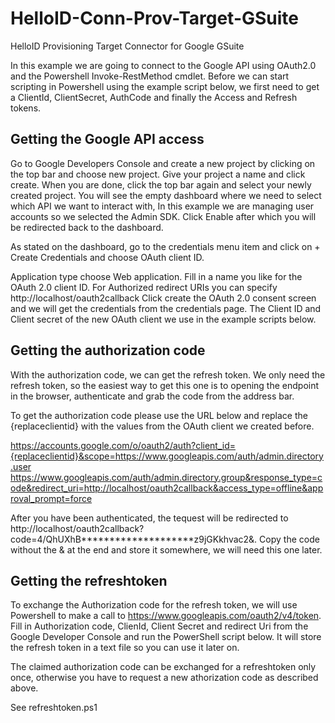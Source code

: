 # HelloID-Conn-Prov-Target-GSuite
HelloID Provisioning Target Connector for Google GSuite

In this example we are going to connect to the Google API using OAuth2.0 and the Powershell Invoke-RestMethod cmdlet. Before we can start scripting in Powershell using the example script below, we first need to get a ClientId, ClientSecret, AuthCode and finally the Access and Refresh tokens.

## Getting the Google API access
Go to Google Developers Console and create a new project by clicking on the top bar and choose new project.
Give your project a name and click create.
When you are done, click the top bar again and select your newly created project.
You will see the empty dashboard where we need to select which API we want to interact with, In this example we are managing user accounts so we selected the Admin SDK. Click Enable after which you will be redirected back to the dashboard.

As stated on the dashboard, go to the credentials menu item and click on + Create Credentials and choose OAuth client ID.

Application type choose Web application.
Fill in a name you like for the OAuth 2.0 client ID.
For Authorized redirect URIs you can specify http://localhost/oauth2callback
Click create the OAuth 2.0 consent screen and we will get the credentials from the credentials page.
The Client ID and Client secret of the new OAuth client we use in the example scripts below.


## Getting the authorization code
With the authorization code, we can get the refresh token. We only need the refresh token, so the easiest way to get this one is to opening the endpoint in the browser, authenticate and grab the code from the address bar.

To get the authorization code please use the URL below and replace the {replaceclientid} with the values from the OAuth client we created before.


https://accounts.google.com/o/oauth2/auth?client_id={replaceclientid}&scope=https://www.googleapis.com/auth/admin.directory.user https://www.googleapis.com/auth/admin.directory.group&response_type=code&redirect_uri=http://localhost/oauth2callback&access_type=offline&approval_prompt=force

After you have been authenticated, the tequest will be redirected to http://localhost/oauth2callback?code=4/QhUXhB********************z9jGKkhvac2&. Copy the code without the & at the end and store it somewhere, we will need this one later.

## Getting the refreshtoken
To exchange the Authorization code for the refresh token, we will use Powershell to make a call to https://www.googleapis.com/oauth2/v4/token. 
Fill in Authorization code, ClienId, Client Secret and redirect Uri from the Google Developer Console and run the PowerShell script below. It will store the refresh token in a text file so you can use it later on.

The claimed authorization code can be exchanged for a refreshtoken only once, otherwise you have to request a new athorization code as described above.

See refreshtoken.ps1
